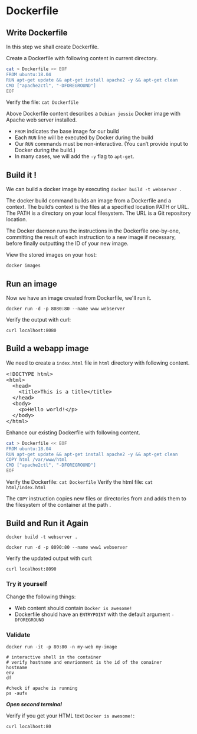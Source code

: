 # Dockerfile

## Write Dockerfile
In this step we shall create Dockerfile. 

Create a Dockerfile with following content in current directory.
```bash
cat > Dockerfile << EOF
FROM ubuntu:18.04
RUN apt-get update && apt-get install apache2 -y && apt-get clean
CMD ["apache2ctl", "-DFOREGROUND"]
EOF
```

Verify the file: `cat Dockerfile`

Above Dockerfile content describes a `Debian jessie` Docker image with Apache web server installed.

- `FROM` indicates the base image for our build
- Each `RUN` line will be executed by Docker during the build
- Our `RUN` commands must be non-interactive. (You can‘t provide input to Docker during the build.)
- In many cases, we will add the `-y` flag to `apt-get`.

## Build it !

We can build a docker image by executing `docker build -t webserver .`

The docker build command builds an image from a Dockerfile and a context. The 
build’s context is the files at a specified location PATH or URL. The PATH is a 
directory on your local filesystem. The URL is a Git repository location.

The Docker daemon runs the instructions in the Dockerfile one-by-one, committing 
the result of each instruction to a new image if necessary, before finally 
outputting the ID of your new image.

View the stored images on your host:

`docker images`

## Run an image

Now we have an image created from Dockerfile, we'll run it.

`docker run -d -p 8080:80 --name www webserver`

Verify the output with curl:

`curl localhost:8080`

## Build a webapp image

We need to create a `index.html` file in `html` directory with following content.

<pre class="file" data-filename="html/index.html" data-target="prepend">
&lt;!DOCTYPE html&gt;
&lt;html&gt;
  &lt;head&gt;
    &lt;title&gt;This is a title&lt;/title&gt;
  &lt;/head&gt;
  &lt;body&gt;
    &lt;p&gt;Hello world!&lt;/p&gt;
  &lt;/body&gt;
&lt;/html&gt;
</pre>

Enhance our existing Dockerfile with following content.
```bash
cat > Dockerfile << EOF
FROM ubuntu:18.04
RUN apt-get update && apt-get install apache2 -y && apt-get clean
COPY html /var/www/html
CMD ["apache2ctl", "-DFOREGROUND"]
EOF
```

Verify the Dockerfile: `cat Dockerfile`
Verify the html file: `cat html/index.html`

The `COPY` instruction copies new files or directories from <src> and adds them 
to the filesystem of the container at the path <dest>.

## Build and Run it Again 

`docker build -t webserver .`

`docker run -d -p 8090:80 --name www1 webserver`

Verify the updated output with curl:

`curl localhost:8090`

### Try it yourself

Change the following things:
* Web content should contain `Docker is awesome!`
* Dockerfile should have an `ENTRYPOINT` with the default argument `-DFOREGROUND`

### Validate

```
docker run -it -p 80:80 -n my-web my-image

# interactive shell in the container
# verify hostname and envrionment is the id of the conainer
hostname
env
df

#check if apache is running
ps -aufx
```

***Open second terminal***

Verify if you get your HTML text `Docker is awesome!`:

`curl localhost:80`